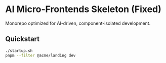 # AI Micro-Frontends Skeleton (Fixed)

Monorepo optimized for AI-driven, component-isolated development.

## Quickstart

```bash
./startup.sh
pnpm --filter @acme/landing dev
```
